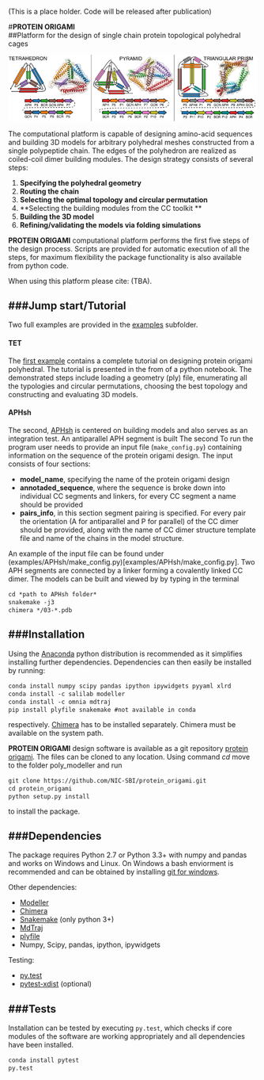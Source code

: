 (This is a place holder. Code will be released after publication)

#**PROTEIN ORIGAMI**                                 
##Platform for the design of single chain protein topological polyhedral cages 

![Images of designed protein origami](images/for-readme.png)

The computational platform is capable of designing amino-acid sequences and building 3D models for arbitrary polyhedral meshes constructed from a single polypeptide chain. The edges of the polyhedron are realized as coiled-coil dimer building modules. The design strategy consists of several steps:

1.	**Specifying the polyhedral geometry**
2.	**Routing the chain**
3.	**Selecting the optimal topology and circular permutation** 
4.	**Selecting the building modules from the CC toolkit **
5.	**Building the 3D model**
6.	**Refining/validating the models via folding simulations** 

**PROTEIN ORIGAMI** computational platform performs the first five steps of the design process.  Scripts are provided for automatic execution of all the steps, for maximum flexibility the package functionality is also available from python code.

When using this platform please cite: (TBA).

###**Jump start/Tutorial**
---------------------------------------
Two full examples are provided in the [examples](examples/) subfolder. 
#### TET
The [first example](examples/TET/) contains a complete tutorial on designing protein origami polyhedral. The tutorial is presented in the from of a python notebook.  The demonstrated steps include loading a geometry (ply) file, enumerating all the typologies and circular permutations, choosing the best topology and constructing and evaluating 3D models.  

#### APHsh
The second, [APHsh](examples/APHsh/make_config.py) is centered on building models and also serves as an integration test. An antiparallel APH segment is built  The second 
To run the program user needs to provide an input file (`make_config.py`) containing information on the sequence of the protein origami design. The input consists of four sections:

* **model_name**, specifying the name of the protein origami design 
* **annotaded_sequence**, where the sequence is broke down into individual CC segments and linkers, for every CC segment a name should be provided
* **pairs_info**, in this section segment pairing is specified. For every pair the orientation (A for antiparallel and P for parallel) of the CC dimer should be provided, along with the name of CC dimer structure template file and name of the chains in the model structure.

An example of the input file can be found under (examples/APHsh/make_config.py)[examples/APHsh/make_config.py]. Two APH segments are connected by a linker forming a covalently linked CC dimer. 
The models can be built and viewed by by typing in the terminal

	cd *path to APHsh folder*	
	snakemake -j3
	chimera */03-*.pdb
	 

###**Installation**
---------------------------------------
Using the [Anaconda](https://docs.continuum.io/anaconda/install) python distribution is recommended as it simplifies installing further dependencies. Dependencies can then easily be installed by running:

	conda install numpy scipy pandas ipython ipywidgets pyyaml xlrd
	conda install -c salilab modeller
	conda install -c omnia mdtraj 
	pip install plyfile snakemake #not available in conda


respectively. [Chimera](https://www.cgl.ucsf.edu/chimera/download.html) has to be installed separately. Chimera must be available on the system path.

**PROTEIN ORIGAMI** design software is available as a git repository [protein origami](https://github.com/NIC-SBI/protein_origami). The files can be cloned to any location. Using command *cd* move to the folder poly_modeller and run 

	git clone https://github.com/NIC-SBI/protein_origami.git	
	cd protein_origami
	python setup.py install

to install the package.

###**Dependencies**
---------------------------------------
The package requires Python 2.7 or Python 3.3+ with numpy and pandas and works on Windows and Linux. On Windows a bash enviorment is recommended and can be obtained by installing [git for windows](https://git-scm.com/download/win).  

Other dependencies:

* [Modeller](https://salilab.org/modeller/)
* [Chimera](https://www.cgl.ucsf.edu/chimera)
* [Snakemake](https://bitbucket.org/snakemake/snakemake/wiki/Home) (only python 3+)
* [MdTraj](http://mdtraj.org)
* [plyfile](https://github.com/dranjan/python-plyfile)
* Numpy, Scipy, pandas, ipython, ipywidgets

Testing:

* [py.test](http://docs.pytest.org/en/latest/)
* [pytest-xdist](https://pypi.python.org/pypi/pytest-xdist) (optional)


###**Tests**
---------------------------------------
Installation can be tested by executing `py.test`, which checks if core modules of the software are working appropriately and all dependencies have been installed.

	conda install pytest
	py.test	


